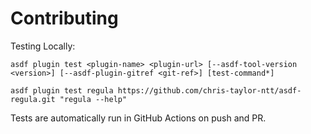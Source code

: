 # Contributing

Testing Locally:

```shell
asdf plugin test <plugin-name> <plugin-url> [--asdf-tool-version <version>] [--asdf-plugin-gitref <git-ref>] [test-command*]

asdf plugin test regula https://github.com/chris-taylor-ntt/asdf-regula.git "regula --help"
```

Tests are automatically run in GitHub Actions on push and PR.
